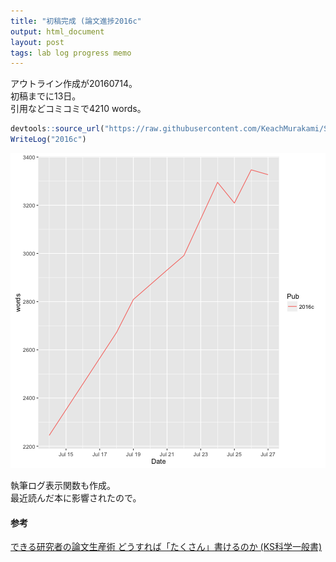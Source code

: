 ```yaml
---
title: "初稿完成 (論文進捗2016c"
output: html_document
layout: post
tags: lab log progress memo
---
```


アウトライン作成が20160714。  
初稿までに13日。  
引用などコミコミで4210 words。  


```r
devtools::source_url("https://raw.githubusercontent.com/KeachMurakami/Sources/master/MyData/WriteLog.R")
WriteLog("2016c")
```

![plot of chunk unnamed-chunk-1](/figure/source/2016-07-27-Pub2016c/unnamed-chunk-1-1.png)

執筆ログ表示関数も作成。  
最近読んだ本に影響されたので。  

#### 参考  
[できる研究者の論文生産術 どうすれば「たくさん」書けるのか (KS科学一般書)](http://www.kspub.co.jp/book/detail/1531536.html)  
